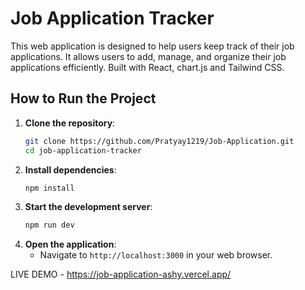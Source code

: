 # **Job Application Tracker**

This web application is designed to help users keep track of their job applications. It allows users to add, manage, and organize their job applications efficiently. Built with React, chart.js and Tailwind CSS.

## **How to Run the Project**
1. **Clone the repository**:
    ```bash
    git clone https://github.com/Pratyay1219/Job-Application.git
    cd job-application-tracker
    ```
2. **Install dependencies**:
    ```bash
    npm install
    ```
3. **Start the development server**:
    ```bash
    npm run dev
    ```
4. **Open the application**:
   - Navigate to `http://localhost:3000` in your web browser.

LIVE DEMO - https://job-application-ashy.vercel.app/
